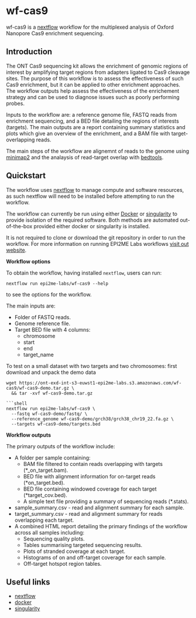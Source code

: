 # wf-cas9

wf-cas9 is a [nextflow](https://www.nextflow.io/) workflow
for the multiplexed analysis of Oxford Nanopore Cas9 enrichment sequencing. 




## Introduction
The ONT Cas9 sequencing kit allows the enrichment of genomic
regions of interest by amplifying target regions from adapters ligated to Cas9 cleavage sites.
The purpose of this workflow is to assess the effectiveness of such Cas9 enrichment, 
but it can be applied to other enrichment approaches. The workflow outputs
help assess the effectiveness 
of the enrichement strategy and can be used to diagnose issues such as poorly performing probes.

Inputs to the workflow are: a reference genome file, FASTQ reads from enrichment sequencing,
and a BED file detailing the regions of interests (targets).
The main outputs are a report containing summary statistics and plots which give an overview of 
the enrichment, and a BAM file with target-overlapping reads.

The main steps of the workflow are alignemnt of reads to the genome using 
[minimap2](https://github.com/lh3/minimap2) and the analaysis
of read-target overlap with [bedtools](https://github.com/arq5x/bedtools2).








## Quickstart

The workflow uses [nextflow](https://www.nextflow.io/) to manage compute and
software resources, as such nextflow will need to be installed before attempting
to run the workflow.

The workflow can currently be run using either
[Docker](https://www.docker.com/products/docker-desktop) or
[singularity](https://docs.sylabs.io/guides/latest/user-guide/) to provide isolation of
the required software. Both methods are automated out-of-the-box provided
either docker or singularity is installed.

It is not required to clone or download the git repository in order to run the workflow.
For more information on running EPI2ME Labs workflows [visit out website](https://labs.epi2me.io/wfindex).

**Workflow options**

To obtain the workflow, having installed `nextflow`, users can run:

```
nextflow run epi2me-labs/wf-cas9 --help
```
to see the options for the workflow.

The main inputs are:
* Folder of FASTQ reads.
* Genome reference file.
* Target BED file with 4 columns:
  * chromosome
  * start
  * end
  * target_name


To test on a small dataset with two targets and two chromosomes:
first download and unpack the demo data
```shell
wget https://ont-exd-int-s3-euwst1-epi2me-labs.s3.amazonaws.com/wf-cas9/wf-cas9-demo.tar.gz \
  && tar -xvf wf-cas9-demo.tar.gz

```shell
nextflow run epi2me-labs/wf-cas9 \
  --fastq wf-cas9-demo/fastq/ \
  --reference_genome wf-cas9-demo/grch38/grch38_chr19_22.fa.gz \
  --targets wf-cas9-demo/targets.bed
```

**Workflow outputs**

The primary outputs of the workflow include:

* A folder per sample containing:
  * BAM file filtered to contain reads overlapping with targets (*_on_target.bam).
  * BED file with alignment information for on-target reads (*on_target.bed).
  * BED file containing windowed coverage for each target (*target_cov.bed).
  * A simple text file providing a summary of sequencing reads (*.stats).
* sample_summary.csv - read and alignment summary for each sample.
* target_summary.csv - read and alignment summary for reads overlapping each target.
* A combined HTML report detailing the primary findings of the workflow across all samples including:
  * Sequencing quality plots. 
  * Tables summarising targeted sequencing results.
  * Plots of stranded coverage at each target.
  * Histograms of on and off-target coverage for each sample.
  * Off-target hotspot region tables.




## Useful links

* [nextflow](https://www.nextflow.io/)
* [docker](https://www.docker.com/products/docker-desktop)
* [singularity](https://docs.sylabs.io/guides/3.5/user-guide/introduction.html)